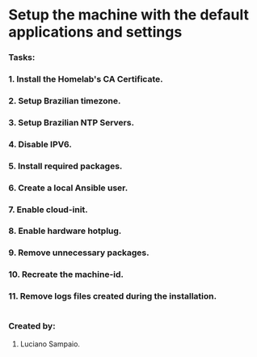 # Setup the machine with the default applications and settings

### Tasks:

### 1. Install the Homelab's CA Certificate.

### 2. Setup Brazilian timezone.

### 3. Setup Brazilian NTP Servers.

### 4. Disable IPV6.

### 5. Install required packages.

### 6. Create a local Ansible user.

### 7. Enable cloud-init.

### 8. Enable hardware hotplug.

### 9. Remove unnecessary packages.

### 10. Recreate the machine-id.

### 11. Remove logs files created during the installation.

#
### Created by:

1. Luciano Sampaio.